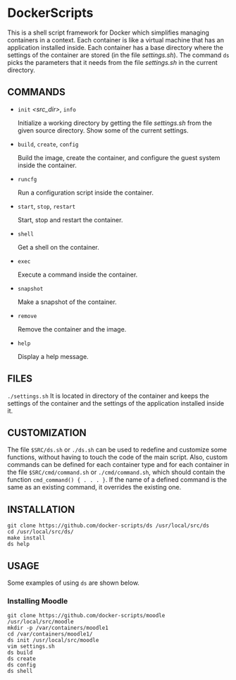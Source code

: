 DockerScripts
=============

This is a shell script framework for Docker which simplifies managing
containers in a context. Each container is like a virtual machine that
has an application installed inside. Each container has a base
directory where the settings of the container are stored (in the file
*settings.sh*). The command `ds` picks the parameters that it needs
from the file *settings.sh* in the current directory.

## COMMANDS

* `init` *<src_dir>*, `info`

    Initialize a working directory by getting the file *settings.sh*
    from the given source directory. Show some of the current
    settings.

* `build`, `create`, `config`

    Build the image, create the container, and configure the guest
    system inside the container.

* `runcfg` *<cfg>*

    Run a configuration script inside the container.

* `start`, `stop`, `restart`

    Start, stop and restart the container.

* `shell`

    Get a shell on the container.

* `exec`

    Execute a command inside the container.

* `snapshot`

    Make a snapshot of the container.

* `remove`

    Remove the container and the image.

* `help`

    Display a help message.



## FILES

   `./settings.sh`
          It is located in directory of the container and keeps the
          settings of the container and the settings of the
          application installed inside it.


## CUSTOMIZATION

The file `$SRC/ds.sh` or `./ds.sh` can be used to redefine and
customize some functions, without having to touch the code of the main
script.  Also, custom commands can be defined for each container type
and for each container in the file `$SRC/cmd/command.sh` or
`./cmd/command.sh`, which should contain the function `cmd_command() {
. . . }`. If the name of a defined command is the same as an existing
command, it overrides the existing one.


## INSTALLATION

    git clone https://github.com/docker-scripts/ds /usr/local/src/ds
    cd /usr/local/src/ds/
    make install
    ds help

## USAGE

   Some examples of using `ds` are shown below.

### Installing Moodle

    git clone https://github.com/docker-scripts/moodle /usr/local/src/moodle
    mkdir -p /var/containers/moodle1
    cd /var/containers/moodle1/
    ds init /usr/local/src/moodle
    vim settings.sh
    ds build
    ds create
    ds config
    ds shell
